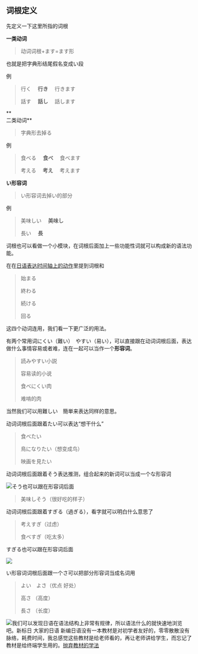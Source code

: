 ## 词根定义

先定义一下这里所指的词根

**一类动词**  


> 动词词根+ます=ます形

也就是把字典形结尾假名变成い段

例

> 行く　
> **行き**
> 　行きます
>  
> 話す　
> **話し**
> 　話します

**  
二类动词**  


> 字典形去掉る

例

> 食べる　
> **食べ**
> 　食べます
>  
> 考える　
> **考え**
> 　考えます

  


**い形容词**  


> い形容词去掉い的部分

例

> 美味しい　
> **美味し**
>  
> 長い　
> **長**

  


词根也可以看做一个小模块，在词根后面加上一些功能性词就可以构成新的语法功能。

在在[日语表达时间轴上的动作](https://zhuanlan.zhihu.com/p/25438763)里提到词根和

> 始まる
>  
> 終わる
>  
> 続ける
>  
> 回る

这四个动词连用，我们看一下更广泛的用法。

有两个常用词にくい（難い）　やすい（易い），可以直接跟在动词词根后面，表达做什么事情容易或者难，连在一起可以当作一个**形容词**。

> 読みやすい小説
>  
> 容易读的小说
>  
> 食べにくい肉
>  
> 难啃的肉

当然我们可以用難しい　簡単来表达同样的意思。

动词词根后面跟着たい可以表达“想干什么”

> 食べたい
>  
> 鳥になりたい（想变成鸟）
>  
> 映画を見たい

动词词根后面跟着そう表达推测，组合起来的新词可以当成一个な形容词  


![](http://pic3.zhimg.com/v2-d524590efe469019325484237ed9eb1a_b.png)そう也可以跟在形容词后面  


> 美味しそう（很好吃的样子）

  


动词词根后面跟着すぎる（過ぎる），看字就可以明白什么意思了  


> 考えすぎ（过虑）
>  
> 食べすぎ（吃太多）

すぎる也可以跟在形容词后面  


![](http://pic4.zhimg.com/v2-2c0b96beebd497bf0da68db4a30c5503_b.jpg)

  


い形容词词根后面跟一个さ可以把部分形容词当成名词用

> よい　よさ（优点 好处）
>  
> 高さ （高度）
>  
> 長さ （长度）

![](http://pic2.zhimg.com/v2-f407521b9562a3ac07713286a49ad881_b.png)我们可以发现日语在语法结构上非常有规律，所以语法什么的就快速地浏览吧。新标日 大家的日语 新编日语没有一本教材是对初学者友好的，零零散散没有脉络，耗费时间，我总感觉这些教材是给老师看的，再让老师讲给学生，而忘记了教材是给终端学生用的。[抛弃教材的学法](https://zhuanlan.zhihu.com/p/25313406)

